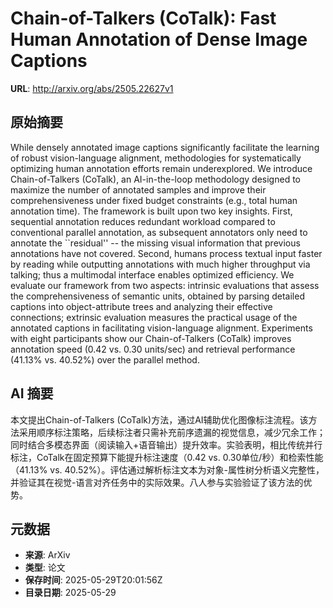 # Chain-of-Talkers (CoTalk): Fast Human Annotation of Dense Image Captions

**URL**: http://arxiv.org/abs/2505.22627v1

## 原始摘要

While densely annotated image captions significantly facilitate the learning
of robust vision-language alignment, methodologies for systematically
optimizing human annotation efforts remain underexplored. We introduce
Chain-of-Talkers (CoTalk), an AI-in-the-loop methodology designed to maximize
the number of annotated samples and improve their comprehensiveness under fixed
budget constraints (e.g., total human annotation time). The framework is built
upon two key insights. First, sequential annotation reduces redundant workload
compared to conventional parallel annotation, as subsequent annotators only
need to annotate the ``residual'' -- the missing visual information that
previous annotations have not covered. Second, humans process textual input
faster by reading while outputting annotations with much higher throughput via
talking; thus a multimodal interface enables optimized efficiency. We evaluate
our framework from two aspects: intrinsic evaluations that assess the
comprehensiveness of semantic units, obtained by parsing detailed captions into
object-attribute trees and analyzing their effective connections; extrinsic
evaluation measures the practical usage of the annotated captions in
facilitating vision-language alignment. Experiments with eight participants
show our Chain-of-Talkers (CoTalk) improves annotation speed (0.42 vs. 0.30
units/sec) and retrieval performance (41.13\% vs. 40.52\%) over the parallel
method.


## AI 摘要

本文提出Chain-of-Talkers (CoTalk)方法，通过AI辅助优化图像标注流程。该方法采用顺序标注策略，后续标注者只需补充前序遗漏的视觉信息，减少冗余工作；同时结合多模态界面（阅读输入+语音输出）提升效率。实验表明，相比传统并行标注，CoTalk在固定预算下能提升标注速度（0.42 vs. 0.30单位/秒）和检索性能（41.13% vs. 40.52%）。评估通过解析标注文本为对象-属性树分析语义完整性，并验证其在视觉-语言对齐任务中的实际效果。八人参与实验验证了该方法的优势。

## 元数据

- **来源**: ArXiv
- **类型**: 论文
- **保存时间**: 2025-05-29T20:01:56Z
- **目录日期**: 2025-05-29
